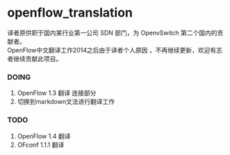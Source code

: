 openflow_translation
====================

译者原供职于国内某行业第一公司 SDN 部门，为 OpenvSwitch 第二个国内的贡献者。  
OpenFlow中文翻译工作2014之后由于译者个人原因 ，不再继续更新，欢迎有志者继续贡献此项目。

### DOING

1. OpenFlow 1.3 翻译 连接部分
2. 切换到markdown文法进行翻译工作

### TODO

1. OpenFlow 1.4 翻译
2. OFconf 1.1.1 翻译
